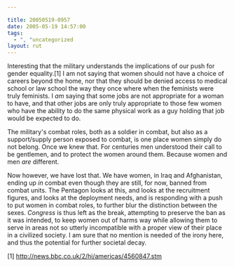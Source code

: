 ```yaml
---

title: 20050519-0957
date: 2005-05-19 14:57:00
tags:
  - ", "uncategorized
layout: rut
---
```


<p>Interesting that the military understands the implications of our
push for gender equality.[1] I am not saying that women should not
have a choice of careers beyond the home, nor that they should be
denied access to medical school or law school the way they once
where when the feminists were truly feminists.  I <em>am</em>
saying that some jobs are not appropriate for a woman to have,
and that other jobs are only truly appropriate to those few women
who have the ability to do the same physical work as a guy holding
that job would be expected to do.</p>

<p>The military's combat roles, both as a soldier in combat, but
also as a support/supply person exposed to combat, is one place
women simply do not belong.  Once we knew that.  For centuries men
understood their call to be gentlemen, and to protect the women
around them.  Because women and men <em>are</em> different.</p>

<p>Now however, we have lost that.  We have women, in Iraq and
Afghanistan, ending up <em>in</em> combat even though they are still,
for now, banned from combat units.  The Pentagon looks at this,
and looks at the recruitment figures, and looks at the deployment
needs, and is responding with a push to put women in combat roles,
to further blur the distinction between the sexes.  <em>Congress</em>
is thus left as the break, attempting to preserve the ban as it
was intended, to keep women out of harms way while allowing them
to serve in areas not so utterly incompatible with a proper view
of their place in a civilized society.  I am sure that no mention
is needed of the irony here, and thus the potential for further
societal decay.</p>

[1] http://news.bbc.co.uk/2/hi/americas/4560847.stm

